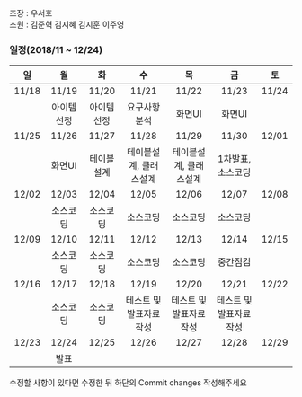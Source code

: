 조장 : 우서호 <br>
조원 : 김준혁 김지혜 김지훈 이주영 <br>

### 일정(2018/11 ~ 12/24)
| 일 |	 월 	| 화 | 수	| 목 | 금 | 토 |
| :--: | :--: | :--: | :--: | :--: | :--: | :--: |
| 11/18 |	11/19 | 11/20 | 11/21 |	11/22 |	11/23 |	11/24 |
| |아이템선정 |	아이템선정	| 요구사항 분석	 | 화면UI	 | 화면UI	| | 
| 11/25 |	11/26 |	11/27	| 11/28 |	11/29 |	11/30 |	12/01 |
| | 화면UI | 테이블설계 | 테이블설계, 클래스설계 | 테이블설계, 클래스설계 | 1차발표, 소스코딩 | |
| 12/02 |	12/03 |	12/04 |	12/05 |	12/06 |	12/07 |	12/08 |
| |	소스코딩	| 소스코딩	| 소스코딩	| 소스코딩	| 소스코딩 | |
| 12/09 |	12/10 | 12/11 |	12/12 |	12/13 |	12/14 |	12/15 |
| |	소스코딩 |	소스코딩 |	소스코딩 |	소스코딩 |	중간점검 | |
| 12/16 |	12/17 |	12/18	| 12/19	| 12/20	| 12/21	| 12/22 |
| | 소스코딩	 | 소스코딩	|  테스트 및 발표자료작성 | 테스트 및 발표자료작성 | 테스트 및 발표자료작성 | |
| 12/23 |	12/24 |	12/25 |	12/26 |	12/27 |	12/28	| 12/29 |
| |	발표	|	

수정할 사항이 있다면 수정한 뒤 하단의 Commit changes 작성해주세요
